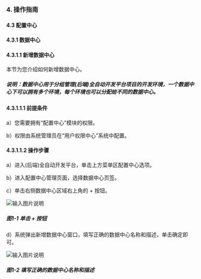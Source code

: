 ### 4. 操作指南

#### 4.3 配置中心

#### 4.3.1 数据中心

#### 4.3.1.1 新增数据中心

本节为您介绍如何新增数据中心。

##### 说明：数据中心用于分组管理(后端)全自动开发平台项目的开发环境，一个数据中心下可以拥有多个环境，每个环境也可以分配给不同的数据中心。

#### 4.3.1.1.1 前提条件

a）您需要拥有“配置中心”模块的权限。

b）权限由系统管理员在“用户权限中心”系统中配置。

#### 4.3.1.1.2 操作步骤

a）进入(后端)全自动开发平台，单击上方菜单区配置中心选项。

b）进入配置中心管理页面，选择数据中心页签。

c）单击右侧数据中心区域右上角的 + 按钮。

![输入图片说明](../../../../../images/SoFlu%EF%BC%88%E5%90%8E%E7%AB%AF%EF%BC%89%E5%BC%80%E5%8F%91%E5%B9%B3%E5%8F%B0/1.%20%E6%9C%80%E6%96%B0%E7%89%88%E6%9C%AC%20-%20%E6%9B%B4%E6%96%B0%E6%97%A5%E6%9C%9F%20-%202022.10.08/4.%20%E6%93%8D%E4%BD%9C%E6%8C%87%E5%8D%97/3.%20%E9%85%8D%E7%BD%AE%E4%B8%AD%E5%BF%83/1.%20%E6%95%B0%E6%8D%AE%E4%B8%AD%E5%BF%83/image.png)

##### 图1-1 单击 + 按钮

d）系统弹出新增数据中心窗口，填写正确的数据中心名称和描述，单击确定即可。

![输入图片说明](../../../../../images/SoFlu%EF%BC%88%E5%90%8E%E7%AB%AF%EF%BC%89%E5%BC%80%E5%8F%91%E5%B9%B3%E5%8F%B0/1.%20%E6%9C%80%E6%96%B0%E7%89%88%E6%9C%AC%20-%20%E6%9B%B4%E6%96%B0%E6%97%A5%E6%9C%9F%20-%202022.10.08/4.%20%E6%93%8D%E4%BD%9C%E6%8C%87%E5%8D%97/3.%20%E9%85%8D%E7%BD%AE%E4%B8%AD%E5%BF%83/1.%20%E6%95%B0%E6%8D%AE%E4%B8%AD%E5%BF%83/1-2.png)

##### 图1-2 填写正确的数据中心名称和描述
